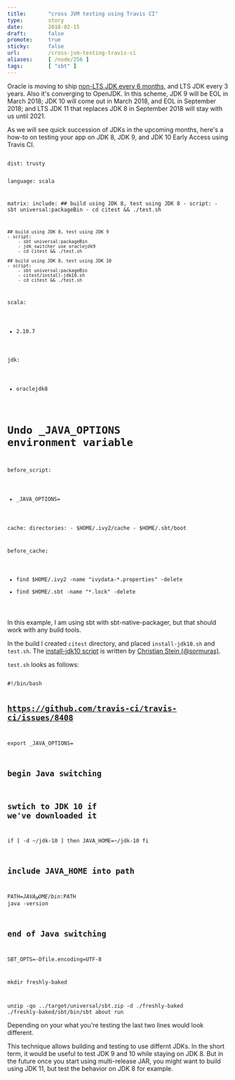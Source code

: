 ```yaml
---
title:       "cross JVM testing using Travis CI"
type:        story
date:        2018-02-15
draft:       false
promote:     true
sticky:      false
url:         /cross-jvm-testing-travis-ci
aliases:     [ /node/256 ]
tags:        [ "sbt" ]
---
```


Oracle is moving to ship [non-LTS JDK every 6 months](https://mreinhold.org/blog/forward-faster), and LTS JDK every 3 years. Also it's converging to OpenJDK. In this scheme, JDK 9 will be EOL in March 2018; JDK 10 will come out in March 2018, and EOL in September 2018; and LTS JDK 11 that replaces JDK 8 in September 2018 will stay with us until 2021.

As we will see quick succession of JDKs in the upcoming months, here's a how-to on testing your app on JDK 8, JDK 9, and JDK 10 Early Access using Travis CI.

<code>
dist: trusty

language: scala

matrix:
  include:
    ## build using JDK 8, test using JDK 8
    - script:
        - sbt universal:packageBin
        - cd citest && ./test.sh

    ## build using JDK 8, test using JDK 9
    - script:
        - sbt universal:packageBin
        - jdk_switcher use oraclejdk9
        - cd citest && ./test.sh

    ## build using JDK 8, test using JDK 10
    - script:
        - sbt universal:packageBin
        - citest/install-jdk10.sh
        - cd citest && ./test.sh

scala:
  - 2.10.7

jdk:
  - oraclejdk8

# Undo _JAVA_OPTIONS environment variable
before_script:
  - _JAVA_OPTIONS=

cache:
  directories:
    - $HOME/.ivy2/cache
    - $HOME/.sbt/boot

before_cache:
  - find $HOME/.ivy2 -name "ivydata-*.properties" -delete
  - find $HOME/.sbt  -name "*.lock"               -delete
</code>

In this example, I am using sbt with sbt-native-packager, but that should work with any build tools.

In the build I created `citest` directory, and placed `install-jdk10.sh` and `test.sh`.
The [install-jdk10 script](https://sormuras.github.io/blog/2017-12-08-install-jdk-on-travis.html) is written by [Christian Stein (@sormuras)](https://twitter.com/sormuras).

`test.sh` looks as follows:

<code>
#!/bin/bash

## https://github.com/travis-ci/travis-ci/issues/8408
export _JAVA_OPTIONS=

## begin Java switching
## swtich to JDK 10 if we've downloaded it
if [ -d ~/jdk-10 ]
then
  JAVA_HOME=~/jdk-10
fi
## include JAVA_HOME into path
PATH=${JAVA_HOME}/bin:$PATH
java -version
## end of Java switching

SBT_OPTS=-Dfile.encoding=UTF-8

mkdir freshly-baked

unzip -qo ../target/universal/sbt.zip -d ./freshly-baked
./freshly-baked/sbt/bin/sbt about run
</code>

Depending on your what you're testing the last two lines would look different.

This technique allows building and testing to use differnt JDKs. In the short term, it would be useful to test JDK 9 and 10 while staying on JDK 8. But in the future once you start using multi-release JAR, you might want to build using JDK 11, but test the behavior on JDK 8 for example.
